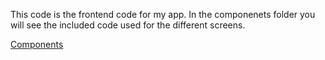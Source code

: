 This code is the frontend code for my app. In the componenets folder you will see the included code used for the different screens.

[Components](components/)
